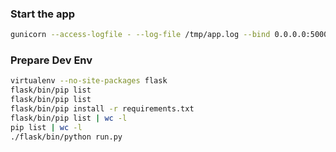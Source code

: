 
### Start the app

```sh
gunicorn --access-logfile - --log-file /tmp/app.log --bind 0.0.0.0:5000 --workers 1 --log-level info --capture-output  run:app
```

### Prepare Dev Env

```sh
virtualenv --no-site-packages flask 
flask/bin/pip list
flask/bin/pip list
flask/bin/pip install -r requirements.txt 
flask/bin/pip list | wc -l
pip list | wc -l
./flask/bin/python run.py 

```
